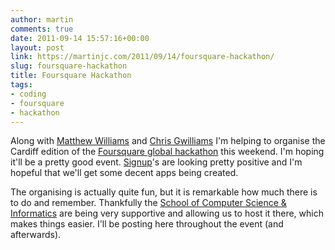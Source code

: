 ```yaml
---
author: martin
comments: true
date: 2011-09-14 15:57:16+00:00
layout: post
link: https://martinjc.com/2011/09/14/foursquare-hackathon/
slug: foursquare-hackathon
title: Foursquare Hackathon
tags:
- coding
- foursquare
- hackathon
---
```


Along with [Matthew Williams](http://www.mattjw.net/blog/) and [Chris Gwilliams](http://encima.co.uk/) I'm helping to organise the Cardiff edition of the [Foursquare global hackathon](http://blog.foursquare.com/2011/09/09/the-global-hackathon-is-in-a-week-sign-up-now/) this weekend. I'm hoping it'll be a pretty good event. [Signup](http://www.meetup.com/foursquare-API/Cardiff-GB/340442/)'s are looking pretty positive and I'm hopeful that we'll get some decent apps being created.

The organising is actually quite fun, but it is remarkable how much there is to do and remember. Thankfully the [School of Computer Science & Informatics](http://www.cs.cf.ac.uk/) are being very supportive and allowing us to host it there, which makes things easier. I'll be posting here throughout the event (and afterwards).
